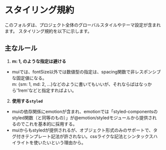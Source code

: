 # スタイリング規約

このフォルダは、プロジェクト全体のグローバルスタイルやテーマ設定が含まれます。
スタイリング規約を以下に示します。

## 主なルール

1. **m: 1, のような指定は避ける**

- muiでは、fontSize以外では数値型の指定は、spacing関数で非レスポンシブな固定値になる。  
  m: {sm: 1, md: 2, ...}などのように書いてもいいが、それならばはなっから'1rem'などと指定すればよい。

2. **使用する`styled`**

- muiの依存関係にemotionが含まれ、emotionでは「styled-componentsのstyled関数（と同等のもの）」が@emotion/styledモジュールから提供されるのでこれを基本的に採用する。
- muiからもstyledが提供されるが、オブジェクト形式のみのサポートで、タグ付きテンプレート記法が許されない。cssライクな記法とシンタックスハイライトを使いたいという理由から。
